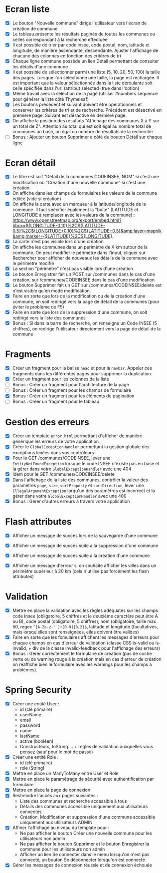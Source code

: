 # Ecran liste 

- [x] Le bouton "Nouvelle commune" dirige l'utilisateur vers l'écran de création de commune
- [x] Le tableau présente les résultats paginés de toutes les communes ou celles correspondant à la recherche effectuée
- [x] Il est possible de trier par code insee, code postal, nom, latitude et longitude, de manière ascendante, descendante. Ajuster l'affichage de chacune des colonnes en fonction des critères de tri
- [x] Chaque ligne commune possède un lien Détail permettant de consulter les détails d'une commune
- [x] Il est possible de sélectionner parmi une liste (5, 10, 20, 50, 100) la taille des pages. Lorsque l'on sélectionne une taille, la page est rechargée. Il est important que la valeur sélectionnée dans la liste déroulante soit celle spécifiée dans l'url (attribut selected=true dans l'option)
- [x] Même travail avec la sélection de la page (utiliser #numbers.sequence pour générer la liste côté Thymeleaf)
- [x] Les boutons précédent et suivant doivent être opérationnels et conserver les critères de tri et de recherche. Précédent est désactivé en première page. Suivant est désactivé en dernière page.
- [X] On affiche la position des résultats "Affichage des communes X à Y sur un total de Z". Attention au total qui est soit égal au nombre total de communes un base, ou égal ou nombre de résultats de la recherche
- [ ] Bonus : Ajouter un bouton Supprimer à côté du bouton Détail sur chaque ligne

# Ecran détail
- [x] Le titre est soit "Détail de la communes CODEINSEE, NOM" si c'est une modification ou "Création d'une nouvelle commune" si c'est une création
- [x] On affiche dans les champs du formulaires les valeurs de la commune éditée (vide si création)
- [x] On affiche la carte avec un marqueur à la latitude/longitude de la commune. Il faut spécifier également la "boite" (LATITUDE et LONGITUDE à remplacer avec les valeurs de la commune) : https://www.openstreetmap.org/export/embed.html?bbox=${LONGITUDE-0.10}%2C${LATITUDE-0.5}%2C${LONGITUDE+0.10}%2C${LATITUDE+0.5}&amp;layer=mapnik&amp;marker={$LATITUDE}%2C${LONGITUDE}.
- [x] La carte n'est pas visible lors d'une création
- [x] On affiche les communes dans un périmètre de X km autour de la commune. On peut modifier le périmètre dans l'input, cliquer sur Rechercher pour afficher de nouveaux les détails de la commune avec le périmètre modifié
- [x] La section "périmètre" n'est pas visible lors d'une création
- [x] Le bouton Enregistrer fait un POST sur /communes dans le cas d'une création, sur /communes/CODEINSEE dans le cas d'une modification
- [x] Le bouton Supprimer fait un GET sur /communes/CODEINSEE/delete est n'est visible qu'en mode modification.
- [x] Faire en sorte que lors de la modification ou de la création d'une commune, on soit redirigé vers la page de détail de la communes (pour éviter le problème de F5)
- [x] Faire en sorte que lors de la suppression d'une commune, on soit redirigé vers la liste des communes
- [x] Bonus : Si dans la barre de recherche, on renseigne un Code INSEE (5 chiffres), on redirige l'utilisateur directement vers la page de détail de la commune

# Fragments
- [x] Créer un fragment pour la balise `head` et pour la `navbar`. Appeler ces fragments dans les différentes pages pour supprimer la duplication.
- [x] Créer un fragment pour les colonnes de la liste
- [ ] Bonus : Créer un fragment pour l'architecture de la page
- [ ] Bonus : Créer un fragment pour les champs de formulaire
- [x] Bonus : Créer un fragment pour les éléments de pagination
- [ ] Bonus : Créer un fragment pour le tableau

# Gestion des erreurs
- [x] Créer un template `error.html` permettant d'afficher de manière générique les erreurs de votre application
- [x] Créer le `GlobalExceptionHandler` permettant la gestion globale des exceptions levées dans vos contrôleurs
- [x] Pour le GET /communes/CODEINSEE, lever une `EntityNotFoundException` lorsque le code INSEE n'existe pas en base et la gérer dans votre `GlobalExceptionHandler` avec une 404
- [x] Idem pour le GET /communes/CODEINSEE/delete
- [x] Dans l'affichage de la liste des communes, contrôler la valeur des paramètres `page`, `size`, `sortProperty` et `sortDirection`, lever une `IllegalArgumentException` lorqu'un des paramètres est incorrect et la gérer dans votre `GlobalExceptionHandler` avec une 400
- [x] Bonus : Gérer d'autres erreurs à travers votre application

# Flash attributes
- [x] Afficher un message de succès lors de la sauvegarde d'une commune
- [x] Afficher un message de succès suite à la suppression d'une commune
- [x] Afficher un message de succès suite à la création d'une commune
- [x] Afficher un message d'erreur si on souhaite afficher les villes dans un périmètre supérieur à 20 km (cela n'utilise pas forcément les flash attributes)


# Validation
- [x] Mettre en place la validation avec les règles adéquates sur les champs code Insee (obligatoire, 5 chiffres et le deuxième caractère peut être A ou B), code postal (obligatoire, 5 chiffres), nom (obligatoire, taille max 50, regex `^[A-Za-z-' ]+[0-9]{0,2}$`, latitude et longitude (facultatives, mais lorsqu'elles sont renseignées, elles doivent être valides)
- [x] Faire en sorte que les fomulaires affichent les messages d'erreurs pour chaque champs en cas d'erreur de validation (classe CSS is-valid ou is-invalid, + div de la classe invalid-feedback pour l'affichage des erreurs)
- [x] Bonus : Gérer correctement le formulaire de création (pas de coche verte ou de warning rouge à la création mais en cas d'erreur de création on réaffiche bien le formulaire avec les warnings pour les champs à problèmes).

# Spring Security
- [x] Créer une entité User :
    - id (clé primaire)
    - userName
    - email
    - password
    - name
    - lastName
    - active (booléen)
    - Constructeurs, toString.... + règles de validation auxquelles vous pensez (sauf pour le mot de passe)
- [x] Créer une entité Role :
    - id (clé primaire)
    - role (String)
- [x] Mettre en place un ManyToMany entre User et Role
- [x] Mettre en place le paramétrage de sécurité avec authentification par formulaire
- [x] Mettre en place la page de connexion
- [x] Restreindre l'accès aux pages suivantes :
    - Liste des communes et recherche accessible à tous
    - Détails des communes accessible uniquement aux utilisateurs connectés
    - Création, Modification et suppression d'une commune accessible uniquement aux utilisateurs ADMIN
- [x] Affiner l'affichage au niveau du template pour :
    - Ne pas afficher le bouton Créer une nouvelle commune pour les utilisateurs non admin
    - Ne pas afficher le bouton Supprimer et le bouton Enregistrer la commune pour les utilisateurs non admin
    - Afficher un lien Se connecter dans le menu lorsqu'on n'est pas connecté, un bouton Se déconnecter lorsqu'on est connecté
- [x] Gérer les messages de connexion réussie et de connexion échouée
